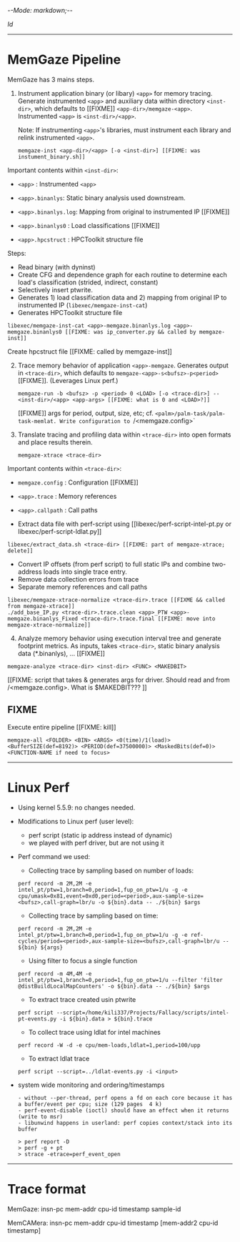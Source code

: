 -*-Mode: markdown;-*-

$Id$

-----------------------------------------------------------------------------
MemGaze Pipeline
=============================================================================

MemGaze has 3 mains steps.

1. Instrument application binary (or libary) `<app>` for memory
   tracing. Generate instrumented `<app>` and auxiliary data within
   directory `<inst-dir>`, which defaults to    [[FIXME]]
   `<app-dir>/memgaze-<app>`. Instrumented `<app>` is `<inst-dir>/<app>`.
   
   Note: If instrumenting `<app>`'s libraries, must instrument each
   library and relink instrumented `<app>`.

   ```
   memgaze-inst <app-dir>/<app> [-o <inst-dir>] [[FIXME: was instument_binary.sh]]
   ```

  Important contents within `<inst-dir>`:
  - `<app>` : Instrumented `<app>`
  - `<app>.binanlys`: Static binary analysis used downstream.

  - `<app>.binanlys.log`: Mapping from original to instrumented IP [[FIXME]]
  - `<app>.binanlys0`   : Load classifications [[FIXME]]
  - `<app>.hpcstruct`   : HPCToolkit structure file

  Steps:
  - Read binary (with dyninst)
  - Create CFG and dependence graph for each routine to determine each
    load's classification (strided, indirect, constant)
  - Selectively insert ptwrite.
  - Generates 1) load classification data and 2) mapping from original
    IP to instrumented IP (`libexec/memgaze-inst-cat`)
  - Generates HPCToolkit structure file

  ```
  libexec/memgaze-inst-cat <app>-memgaze.binanlys.log <app>-memgaze.binanlys0 [[FIXME: was ip_converter.py && called by memgaze-inst]]
  ```

  Create hpcstruct file  [[FIXME: called by memgaze-inst]]


2. Trace memory behavior of application `<app>-memgaze`. Generates
   output in `<trace-dir>`, which defaults to
   `memgaze-<app>-s<bufsz>-p<period>` [[FIXME]]. (Leverages Linux
   perf.)
   
   ```
   memgaze-run -b <bufsz> -p <period> 0 <LOAD> [-o <trace-dir>] -- <inst-dir>/<app> <app-args> [[FIXME: what is 0 and <LOAD>?]]
   ```
   
   [[FIXME]] args for period, output, size, etc; cf. `<palm>/palm-task/palm-task-memlat. Write configuration to `<trace-dir>/<memgaze.config>`


3. Translate tracing and profiling data within `<trace-dir>` into open formats and place results therein.

   ```
   memgaze-xtrace <trace-dir>
   ```

  Important contents within `<trace-dir>`:
  - `memgaze.config` : Configuration  [[FIXME]]
  - `<app>.trace`    : Memory references
  - `<app>.callpath` : Call paths


  - Extract data file with perf-script using [[libexec/perf-script-intel-pt.py or libexec/perf-script-ldlat.py]]
  ```
  libexec/extract_data.sh <trace-dir> [[FIXME: part of memgaze-xtrace; delete]]
  ```

  - Convert IP offsets (from perf script) to full static IPs and combine two-address loads into single trace entry.
  - Remove data collection errors from trace
  - Separate memory references and call paths
  ```
  libexec/memgaze-xtrace-normalize <trace-dir>.trace [[FIXME && called from memgaze-xtrace]]
  ./add_base_IP.py <trace-dir>.trace.clean <app>_PTW <app>-memgaze.binanlys_Fixed <trace-dir>.trace.final [[FIXME: move into memgaze-xtrace-normalize]]
  ```


4. Analyze memory behavior using execution interval tree and generate footprint metrics. As inputs, takes `<trace-dir>`, static binary analysis data (*.binanlys), ... [[FIXME]]

  ```
  memgaze-analyze <trace-dir> <inst-dir> <FUNC> <MAKEDBIT>
  ```
  
  [[FIXME: script that takes <trace-dir> & generates args for driver. Should read <period> and <LOAD> from <trace-dir>/<memgaze.config>. What is <FUNC> $MAKEDBIT??? ]]
  


FIXME
----------------------------------------

Execute entire pipeline [[FIXME: kill]]

  ```
  memgaze-all <FOLDER> <BIN> <ARGS> <0(time)/1(load)> <BufferSIZE(def=8192)> <PERIOD(def=37500000)> <MaskedBits(def=0)> <FUNCTION-NAME if need to focus> 
  ```


-----------------------------------------------------------------------------
Linux Perf
=============================================================================

- Using kernel 5.5.9: no changes needed.
    
- Modifications to Linux perf (user level):
  - perf script (static ip address instead of dynamic)
  - we played with perf driver, but are not using it

- Perf command we used:
  - Collecting trace by sampling based on number of loads:
  
  ```
  perf record -m 2M,2M -e intel_pt/ptw=1,branch=0,period=1,fup_on_ptw=1/u -g -e cpu/umask=0x81,event=0xd0,period=<period>,aux-sample-size=<bufsz>,call-graph=lbr/u -o ${bin}.data -- ./${bin} $args
  ```

  
  - Collecting trace by sampling based on time:

  ```
  perf record -m 2M,2M -e intel_pt/ptw=1,branch=0,period=1,fup_on_ptw=1/u -g -e ref-cycles/period=<period>,aux-sample-size=<bufsz>,call-graph=lbr/u -- ${bin} ${args}
  ```

  - Using filter to focus a single function

  ```
  perf record -m 4M,4M -e intel_pt/ptw=1,branch=0,period=1,fup_on_ptw=1/u --filter 'filter @distBuildLocalMapCounters' -o ${bin}.data -- ./${bin} $args
  ```

  - To extract trace created usin ptwrite

  ```
  perf script --script=/home/kili337/Projects/Fallacy/scripts/intel-pt-events.py -i ${bin}.data > ${bin}.trace
  ```

  - To collect trace using ldlat for intel machines

  ```
  perf record -W -d -e cpu/mem-loads,ldlat=1,period=100/upp
  ```
  
  - To extract ldlat trace

  ```
  perf script --script=../ldlat-events.py -i <input>
  ```

- system wide monitoring and ordering/timestamps

    ```
    - without --per-thread, perf opens a fd on each core because it has a buffer/event per cpu; size (129 pages  4 k)
    - perf-event-disable (ioctl) should have an effect when it returns (write to msr)
    - libunwind happens in userland: perf copies context/stack into its buffer

    > perf report -D
    > perf -g + pt
    > strace -etrace=perf_event_open
    ```


-----------------------------------------------------------------------------
Trace format
=============================================================================

MemGaze:   insn-pc mem-addr cpu-id timestamp sample-id

MemCAMera: insn-pc mem-addr cpu-id timestamp [mem-addr2 cpu-id timestamp]
